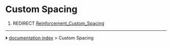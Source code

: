 # Custom Spacing
1.  REDIRECT [Reinforcement_Custom_Spacing](Reinforcement_Custom_Spacing.md)



---
⏵ [documentation index](../README.md) > Custom Spacing
